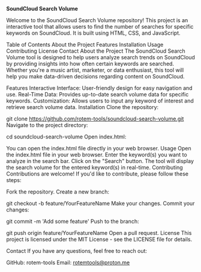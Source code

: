 **SoundCloud Search Volume**

Welcome to the SoundCloud Search Volume repository! This project is an interactive tool that allows users to find the number of searches for specific keywords on SoundCloud. It is built using HTML, CSS, and JavaScript.


Table of Contents
About the Project
Features
Installation
Usage
Contributing
License
Contact
About the Project
The SoundCloud Search Volume tool is designed to help users analyze search trends on SoundCloud by providing insights into how often certain keywords are searched. Whether you're a music artist, marketer, or data enthusiast, this tool will help you make data-driven decisions regarding content on SoundCloud.


Features
Interactive Interface: User-friendly design for easy navigation and use.
Real-Time Data: Provides up-to-date search volume data for specific keywords.
Customization: Allows users to input any keyword of interest and retrieve search volume data.
Installation
Clone the repository:


git clone https://github.com/rotem-tools/soundcloud-search-volume.git
Navigate to the project directory:


cd soundcloud-search-volume
Open index.html:


You can open the index.html file directly in your web browser.
Usage
Open the index.html file in your web browser.
Enter the keyword(s) you want to analyze in the search bar.
Click on the "Search" button.
The tool will display the search volume for the entered keyword(s) in real-time.
Contributing
Contributions are welcome! If you'd like to contribute, please follow these steps:


Fork the repository.
Create a new branch:


git checkout -b feature/YourFeatureName
Make your changes.
Commit your changes:


git commit -m 'Add some feature'
Push to the branch:


git push origin feature/YourFeatureName
Open a pull request.
License
This project is licensed under the MIT License - see the LICENSE file for details.

Contact
If you have any questions, feel free to reach out:

GitHub: rotem-tools
Email: rotemtools@proton.me
